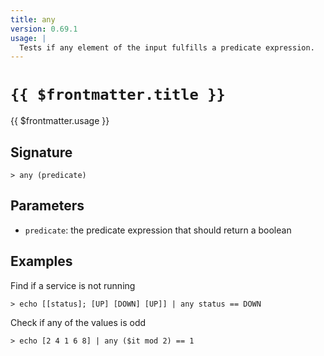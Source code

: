 ```yaml
---
title: any
version: 0.69.1
usage: |
  Tests if any element of the input fulfills a predicate expression.
---
```


# <code>{{ $frontmatter.title }}</code>

<div style='white-space: pre-wrap;'>{{ $frontmatter.usage }}</div>

## Signature

```> any (predicate)```

## Parameters

 -  `predicate`: the predicate expression that should return a boolean

## Examples

Find if a service is not running
```shell
> echo [[status]; [UP] [DOWN] [UP]] | any status == DOWN
```

Check if any of the values is odd
```shell
> echo [2 4 1 6 8] | any ($it mod 2) == 1
```
